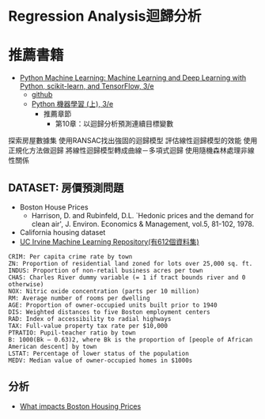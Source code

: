 # Regression Analysis迴歸分析

# 推薦書籍
- [Python Machine Learning: Machine Learning and Deep Learning with Python, scikit-learn, and TensorFlow, 3/e](https://www.packtpub.com/product/python-machine-learning-third-edition/9781789955750)
  - [github](https://github.com/rasbt/python-machine-learning-book-3rd-edition) 
  - [Python 機器學習 (上), 3/e](https://www.tenlong.com.tw/products/9789864345182?list_name=srh)
    - 推薦章節
      - 第10章：以迴歸分析預測連續目標變數

探索房屋數據集
使用RANSAC找出強固的迴歸模型
評估線性迴歸模型的效能
使用正規化方法做迴歸
將線性迴歸模型轉成曲線－多項式迴歸
使用隨機森林處理非線性關係
## DATASET:  房價預測問題
- Boston House Prices
  - Harrison, D. and Rubinfeld, D.L. `Hedonic prices and the demand for clean air', J. Environ. Economics & Management, vol.5, 81-102, 1978. 
- California housing dataset
- [UC Irvine Machine Learning Repository(有612個資料集)](https://archive-beta.ics.uci.edu/)
```
CRIM: Per capita crime rate by town
ZN: Proportion of residential land zoned for lots over 25,000 sq. ft.
INDUS: Proportion of non-retail business acres per town
CHAS: Charles River dummy variable (= 1 if tract bounds river and 0 otherwise)
NOX: Nitric oxide concentration (parts per 10 million)
RM: Average number of rooms per dwelling
AGE: Proportion of owner-occupied units built prior to 1940
DIS: Weighted distances to five Boston employment centers
RAD: Index of accessibility to radial highways
TAX: Full-value property tax rate per $10,000
PTRATIO: Pupil-teacher ratio by town
B: 1000(Bk – 0.63)2, where Bk is the proportion of [people of African American descent] by town
LSTAT: Percentage of lower status of the population
MEDV: Median value of owner-occupied homes in $1000s
```

## 分析
- [What impacts Boston Housing Prices](https://medium.com/li-ting-liao-tiffany/python-%E5%BF%AB%E9%80%9F%E8%B3%87%E6%96%99%E5%88%86%E6%9E%90-boston-housing%E6%B3%A2%E5%A3%AB%E9%A0%93%E6%88%BF%E5%83%B9-9c535fb7ceb7)
